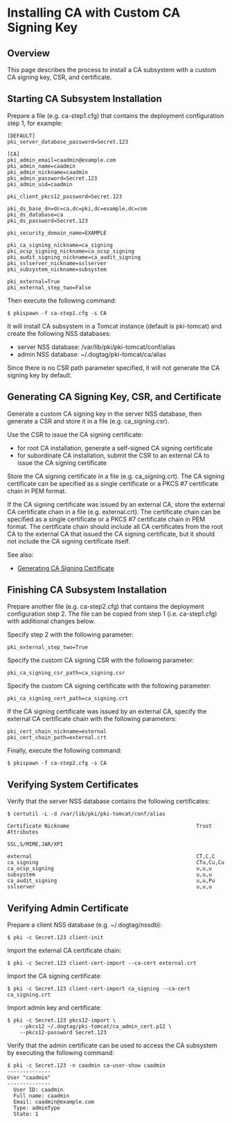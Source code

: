 Installing CA with Custom CA Signing Key
========================================

Overview
--------

This page describes the process to install a CA subsystem with a custom CA signing key, CSR, and certificate.

Starting CA Subsystem Installation
----------------------------------

Prepare a file (e.g. ca-step1.cfg) that contains the deployment configuration step 1, for example:

```
[DEFAULT]
pki_server_database_password=Secret.123

[CA]
pki_admin_email=caadmin@example.com
pki_admin_name=caadmin
pki_admin_nickname=caadmin
pki_admin_password=Secret.123
pki_admin_uid=caadmin

pki_client_pkcs12_password=Secret.123

pki_ds_base_dn=dc=ca,dc=pki,dc=example,dc=com
pki_ds_database=ca
pki_ds_password=Secret.123

pki_security_domain_name=EXAMPLE

pki_ca_signing_nickname=ca_signing
pki_ocsp_signing_nickname=ca_ocsp_signing
pki_audit_signing_nickname=ca_audit_signing
pki_sslserver_nickname=sslserver
pki_subsystem_nickname=subsystem

pki_external=True
pki_external_step_two=False
```

Then execute the following command:

```
$ pkispawn -f ca-step1.cfg -s CA
```

It will install CA subsystem in a Tomcat instance (default is pki-tomcat) and create the following NSS databases:
* server NSS database: /var/lib/pki/pki-tomcat/conf/alias
* admin NSS database: ~/.dogtag/pki-tomcat/ca/alias

Since there is no CSR path parameter specified, it will not generate the CA signing key by default.

Generating CA Signing Key, CSR, and Certificate
-----------------------------------------------

Generate a custom CA signing key in the server NSS database, then generate a CSR and store it in a file (e.g. ca_signing.csr).

Use the CSR to issue the CA signing certificate:
* for root CA installation, generate a self-signed CA signing certificate
* for subordinate CA installation, submit the CSR to an external CA to issue the CA signing certificate

Store the CA signing certificate in a file (e.g. ca_signing.crt). The CA signing certificate can be specified as a single certificate or a PKCS #7 certificate chain in PEM format.

If the CA signing certificate was issued by an external CA, store the external CA certificate chain in a file (e.g. external.crt). The certificate chain can be specified as a single certificate or a PKCS #7 certificate chain in PEM format. The certificate chain should include all CA certificates from the root CA to the external CA that issued the CA signing certificate, but it should not include the CA signing certificate itself.

See also:
* [Generating CA Signing Certificate](https://github.com/dogtagpki/pki/wiki/Generating-CA-Signing-Certificate)

Finishing CA Subsystem Installation
-----------------------------------

Prepare another file (e.g. ca-step2.cfg) that contains the deployment configuration step 2. The file can be copied from step 1 (i.e. ca-step1.cfg) with additional changes below.

Specify step 2 with the following parameter:

```
pki_external_step_two=True
```

Specify the custom CA signing CSR with the following parameter:

```
pki_ca_signing_csr_path=ca_signing.csr
```

Specify the custom CA signing certificate with the following parameter:

```
pki_ca_signing_cert_path=ca_signing.crt
```

If the CA signing certificate was issued by an external CA, specify the external CA certificate chain with the following parameters:

```
pki_cert_chain_nickname=external
pki_cert_chain_path=external.crt
```

Finally, execute the following command:

```
$ pkispawn -f ca-step2.cfg -s CA
```

Verifying System Certificates
-----------------------------

Verify that the server NSS database contains the following certificates:

```
$ certutil -L -d /var/lib/pki/pki-tomcat/conf/alias

Certificate Nickname                                         Trust Attributes
                                                             SSL,S/MIME,JAR/XPI

external                                                     CT,C,C
ca_signing                                                   CTu,Cu,Cu
ca_ocsp_signing                                              u,u,u
subsystem                                                    u,u,u
ca_audit_signing                                             u,u,Pu
sslserver                                                    u,u,u
```

Verifying Admin Certificate
---------------------------

Prepare a client NSS database (e.g. ~/.dogtag/nssdb):

```
$ pki -c Secret.123 client-init
```

Import the external CA certificate chain:

```
$ pki -c Secret.123 client-cert-import --ca-cert external.crt
```

Import the CA signing certificate:

```
$ pki -c Secret.123 client-cert-import ca_signing --ca-cert ca_signing.crt
```

Import admin key and certificate:

```
$ pki -c Secret.123 pkcs12-import \
    --pkcs12 ~/.dogtag/pki-tomcat/ca_admin_cert.p12 \
    --pkcs12-password Secret.123
```

Verify that the admin certificate can be used to access the CA subsystem by executing the following command:

```
$ pki -c Secret.123 -n caadmin ca-user-show caadmin
--------------
User "caadmin"
--------------
  User ID: caadmin
  Full name: caadmin
  Email: caadmin@example.com
  Type: adminType
  State: 1
```
